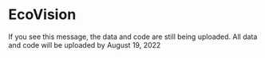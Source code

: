 # EcoVision
If you see this message, the data and code are still being uploaded. All data and code will be uploaded by August 19, 2022
